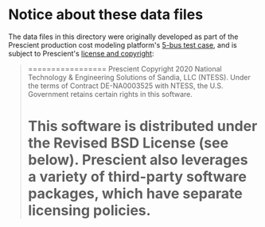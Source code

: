 # Notice about these data files

The data files in this directory were originally developed as part of the
Prescient production cost modeling platform's
[5-bus test case](https://github.com/grid-parity-exchange/Prescient/tree/2.1/examples/5bus),
and is subject to Prescient's 
[license and copyright](https://github.com/grid-parity-exchange/Prescient/tree/2.1/LICENSE.txt):

> =================
> Prescient
> Copyright 2020 National Technology & Engineering Solutions of Sandia, LLC
> (NTESS). Under the terms of Contract DE-NA0003525 with NTESS, the U.S.
> Government retains certain rights in this software.
> 
> This software is distributed under the Revised BSD License (see below).
> Prescient also leverages a variety of third-party software packages, which
> have separate licensing policies.  
> =================